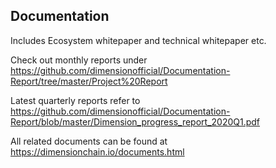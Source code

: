 ## Documentation
Includes Ecosystem whitepaper and technical whitepaper etc.

Check out monthly reports under https://github.com/dimensionofficial/Documentation-Report/tree/master/Project%20Report  

Latest quarterly reports refer to https://github.com/dimensionofficial/Documentation-Report/blob/master/Dimension_progress_report_2020Q1.pdf   

All related documents can be found at https://dimensionchain.io/documents.html

